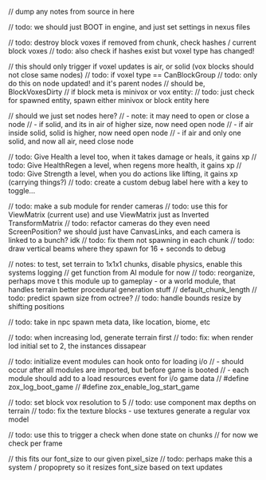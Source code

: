 // dump any notes from source in here

// todo: we should just BOOT in engine, and just set settings in nexus files

// todo: destroy block voxes if removed from chunk, check hashes / current block voxes
// todo: also check if hashes exist but voxel type has changed!

// this should only trigger if voxel updates is air, or solid (vox blocks should not close same nodes)
// todo: if voxel type == CanBlockGroup
// todo: only do this on node updated! and it's parent nodes
// should be, BlockVoxesDirty
// if block meta is minivox or vox entity:
// todo: just check for spawned entity, spawn either minivox or block entity here

// should we just set nodes here?
// - note: it may need to open or close a node
//      - if solid, and its in air of higher size, now need open node
//      - if air inside solid, solid is higher, now need open node
//      - if air and only one solid, and now all air, need close node

// todo: Give Health a level too, when it takes damage or heals, it gains xp
// todo: Give HealthRegen a level, when regens more health, it gains xp
// todo: Give Strength a level, when you do actions like lifting, it gains xp (carrying things?)
// todo: create a custom debug label here with a key to toggle...

// todo: make a sub module for render cameras
// todo: use this for ViewMatrix (current use) and use ViewMatrix just as Inverted TransformMatrix
// todo: refactor cameras do they even need ScreenPosition? we should just have CanvasLinks, and each camera is linked to a bunch? idk
// todo: fix them not spawning in each chunk
// todo: draw vertical beams where they spawn for 16 + seconds to debug

// notes: to test, set terrain to 1x1x1 chunks, disable physics, enable this systems logging
// get function from AI module for now
// todo: reorganize, perhaps move t this module up to gameplay - or a world module, that handles terrain better procedural generation stuff
// default_chunk_length
// todo: predict spawn size from octree?
// todo: handle bounds resize by shifting positions

// todo: take in npc spawn meta data, like location, biome, etc



// todo: when increasing lod, generate terrain first
// todo: fix: when render lod initial set to 2, the instances dissapear

// todo: initialize event modules can hook onto for loading i/o
//      - should occur after all modules are imported, but before game is booted
// - each module should add to a load resources event for i/o game data
// #define zox_log_boot_game
// #define zox_enable_log_start_game

// todo: set block vox resolution to 5
// todo: use component max depths on terrain
// todo: fix the texture blocks - use textures generate a regular vox model

// todo: use this to trigger a check when done state on chunks
// for now we check per frame


// this fits our font_size to our given pixel_size
// todo: perhaps make this a system / propoprety so it resizes font_size based on text updates